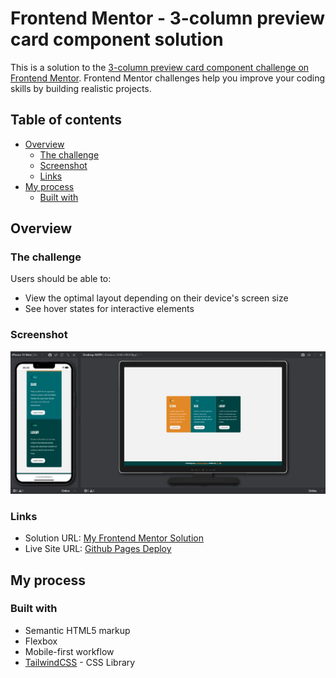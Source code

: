 # Frontend Mentor - 3-column preview card component solution

This is a solution to the [3-column preview card component challenge on Frontend Mentor](https://www.frontendmentor.io/challenges/3column-preview-card-component-pH92eAR2-). Frontend Mentor challenges help you improve your coding skills by building realistic projects.

## Table of contents

- [Overview](#overview)
  - [The challenge](#the-challenge)
  - [Screenshot](#screenshot)
  - [Links](#links)
- [My process](#my-process)
  - [Built with](#built-with)

## Overview

### The challenge

Users should be able to:

- View the optimal layout depending on their device's screen size
- See hover states for interactive elements

### Screenshot

![Screenshot](./Screenshot.jpg)

### Links

- Solution URL: [My Frontend Mentor Solution](https://www.frontendmentor.io/solutions/3-column-preview-card-component-with-tailwindcss-HPhvPPbvtB)
- Live Site URL: [Github Pages Deploy](https://tsuramii.github.io/3-column-preview-card-component-main/)

## My process

### Built with

- Semantic HTML5 markup
- Flexbox
- Mobile-first workflow
- [TailwindCSS](https://reactjs.org/) - CSS Library
